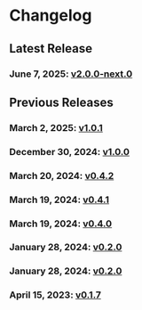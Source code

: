 # Changelog


## Latest Release
### June 7, 2025: [v2.0.0-next.0](/.changelog/v2.0.0-next.0.mdx)


## Previous Releases
### March 2, 2025: [v1.0.1](/.changelog/v1.0.1.mdx)
### December 30, 2024: [v1.0.0](/.changelog/v1.0.0.mdx)
### March 20, 2024: [v0.4.2](/.changelog/v0.4.2.mdx)
### March 19, 2024: [v0.4.1](/.changelog/v0.4.1.mdx)
### March 19, 2024: [v0.4.0](/.changelog/v0.4.0.mdx)
### January 28, 2024: [v0.2.0](/.changelog/v0.2.0.mdx)
### January 28, 2024: [v0.2.0](/.changelog/v0.2.0.mdx)
### April 15, 2023: [v0.1.7](/.changelog/v0.1.7.mdx)